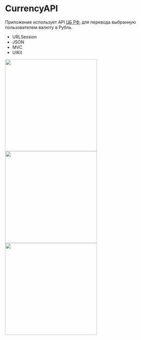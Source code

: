 # CurrencyAPI

Приложение использует API [ЦБ РФ](https://www.cbr-xml-daily.ru), для перевода выбранную пользователем валюту в Рубль.

- URLSession
- JSON
- MVC
- UIKit


<img src="https://user-images.githubusercontent.com/81886542/130923508-aa34e551-538e-44c2-abe1-f7e44fc6fa2f.png" width="300" />


<img src="https://user-images.githubusercontent.com/81886542/130923983-209e0aea-796d-4eea-aa4c-63e9ae1655d8.png" width="300" />



<img src="https://user-images.githubusercontent.com/81886542/130959637-e185921b-cd0e-4b04-9d63-e8493ffa4df1.png" width="300" />



